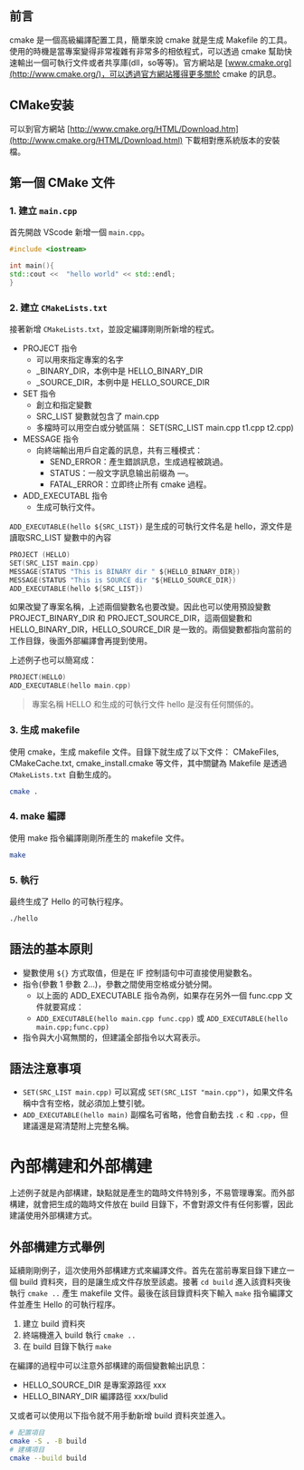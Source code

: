 ## 前言
cmake 是一個高級編譯配置工具，簡單來說 cmake 就是生成 Makefile 的工具。使用的時機是當專案變得非常複雜有非常多的相依程式，可以透過 cmake 幫助快速輸出一個可執行文件或者共享庫(dll，so等等)。官方網站是 [www.cmake.org](http://www.cmake.org/)，可以透過官方網站獲得更多關於 cmake 的訊息。

## CMake安装
可以到官方網站 [http://www.cmake.org/HTML/Download.htm](http://www.cmake.org/HTML/Download.html) 下載相對應系統版本的安裝檔。

## 第一個 CMake 文件
### 1. 建立 `main.cpp`
首先開啟 VScode 新增一個 `main.cpp`。

```cpp
#include <iostream>

int main(){
std::cout <<  "hello world" << std::endl;
}
```

### 2. 建立 `CMakeLists.txt`
接著新增 `CMakeLists.txt`，並設定編譯剛剛所新增的程式。

- PROJECT 指令
    - 可以用來指定專案的名字
    - <projectname>_BINARY_DIR，本例中是 HELLO_BINARY_DIR
    - <projectname>_SOURCE_DIR，本例中是 HELLO_SOURCE_DIR
- SET 指令
    - 創立和指定變數
    - SRC_LIST 變數就包含了 main.cpp
    - 多檔時可以用空白或分號區隔： SET(SRC_LIST main.cpp t1.cpp t2.cpp)
- MESSAGE 指令
    - 向終端輸出用戶自定義的訊息，共有三種模式：
        - SEND_ERROR：產生錯誤訊息，生成過程被跳過。
        - STATUS：一般文字訊息输出前缀為 —。
        - FATAL_ERROR：立即终止所有 cmake 過程。
- ADD_EXECUTABL 指令
    - 生成可執行文件。

`ADD_EXECUTABLE(hello ${SRC_LIST})` 是生成的可執行文件名是 hello，源文件是讀取SRC_LIST 變數中的內容

```c
PROJECT (HELLO)
SET(SRC_LIST main.cpp)
MESSAGE(STATUS "This is BINARY dir " ${HELLO_BINARY_DIR})
MESSAGE(STATUS "This is SOURCE dir "${HELLO_SOURCE_DIR})
ADD_EXECUTABLE(hello ${SRC_LIST})
```

如果改變了專案名稱，上述兩個變數名也要改變。因此也可以使用預設變數 PROJECT_BINARY_DIR  和 PROJECT_SOURCE_DIR，這兩個變數和 HELLO_BINARY_DIR，HELLO_SOURCE_DIR 是一致的。兩個變數都指向當前的工作目錄，後面外部編譯會再提到使用。

上述例子也可以簡寫成：
```c
PROJECT(HELLO)
ADD_EXECUTABLE(hello main.cpp)
```

> 專案名稱 HELLO 和生成的可執行文件 hello 是沒有任何關係的。

### 3. 生成 makefile
使用 cmake，生成 makefile 文件。目錄下就生成了以下文件： CMakeFiles, CMakeCache.txt, cmake_install.cmake 等文件，其中關鍵為 Makefile 是透過 `CMakeLists.txt` 自動生成的。

```sh
cmake .
```

### 4. make 編譯
使用 make 指令編譯剛剛所產生的 makefile 文件。

```sh
make
```

### 5. 執行
最终生成了 Hello 的可執行程序。

```sh
./hello
```

## 語法的基本原則
- 變數使用 `${}` 方式取值，但是在 IF 控制語句中可直接使用變數名。
- 指令(參數 1 參數 2...)，參數之間使用空格或分號分開。
    - 以上面的 ADD_EXECUTABLE 指令為例，如果存在另外一個 func.cpp 文件就要寫成：
    - `ADD_EXECUTABLE(hello main.cpp func.cpp)` 或 `ADD_EXECUTABLE(hello main.cpp;func.cpp)`
- 指令與大小寫無關的，但建議全部指令以大寫表示。

## 語法注意事項
- `SET(SRC_LIST main.cpp)` 可以寫成 `SET(SRC_LIST "main.cpp")`，如果文件名稱中含有空格，就必須加上雙引號。
- `ADD_EXECUTABLE(hello main)` 副檔名可省略，他會自動去找 `.c` 和 `.cpp`，但建議還是寫清楚附上完整名稱。

# 內部構建和外部構建
上述例子就是內部構建，缺點就是產生的臨時文件特別多，不易管理專案。而外部構建，就會把生成的臨時文件放在 build 目錄下，不會對源文件有任何影響，因此建議使用外部構建方式。

## 外部構建方式舉例
延續剛剛例子，這次使用外部構建方式來編譯文件。首先在當前專案目錄下建立一個 build 資料夾，目的是讓生成文件存放至該處。接著 `cd build` 進入該資料夾後執行 `cmake ..` 產生 makefile 文件。最後在該目錄資料夾下輸入 `make` 指令編譯文件並產生 Hello 的可執行程序。

1. 建立 build 資料夾
2. 終端機進入 build 執行 `cmake ..`
3. 在 build 目錄下執行 `make`

在編譯的過程中可以注意外部構建的兩個變數輸出訊息：
- HELLO_SOURCE_DIR 是專案源路徑 xxx
- HELLO_BINARY_DIR 編譯路徑 xxx/bulid

又或者可以使用以下指令就不用手動新增 build 資料夾並進入。

```sh
# 配置項目
cmake -S . -B build 
# 建構項目
cmake --build build
```
